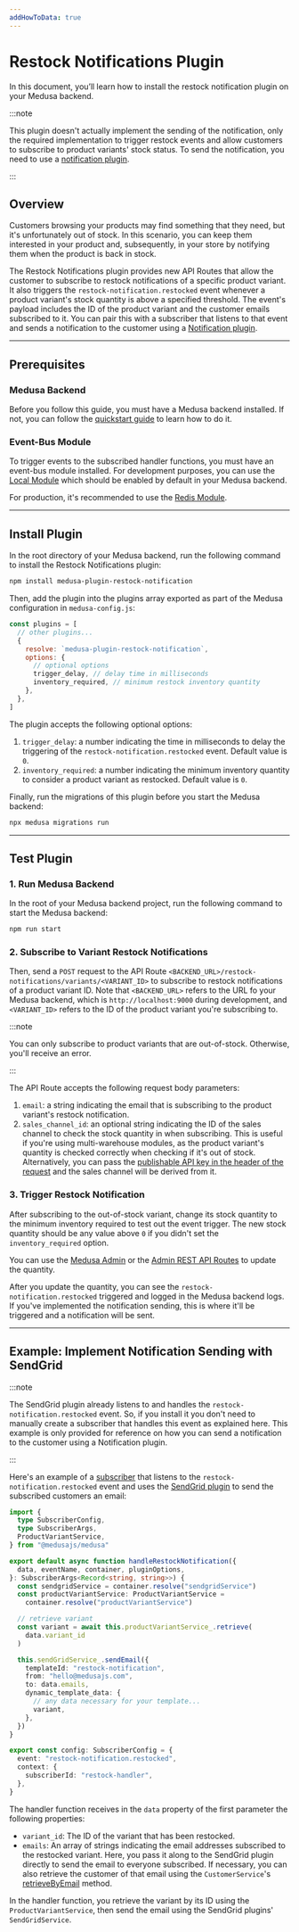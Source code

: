 ```yaml
---
addHowToData: true
---
```


# Restock Notifications Plugin

In this document, you’ll learn how to install the restock notification plugin on your Medusa backend.

:::note

This plugin doesn't actually implement the sending of the notification, only the required implementation to trigger restock events and allow customers to subscribe to product variants' stock status. To send the notification, you need to use a [notification plugin](../notifications/).

:::

## Overview

Customers browsing your products may find something that they need, but it's unfortunately out of stock. In this scenario, you can keep them interested in your product and, subsequently, in your store by notifying them when the product is back in stock.

The Restock Notifications plugin provides new API Routes that allow the customer to subscribe to restock notifications of a specific product variant. It also triggers the `restock-notification.restocked` event whenever a product variant's stock quantity is above a specified threshold. The event's payload includes the ID of the product variant and the customer emails subscribed to it. You can pair this with a subscriber that listens to that event and sends a notification to the customer using a [Notification plugin](../notifications/).

---

## Prerequisites

### Medusa Backend

Before you follow this guide, you must have a Medusa backend installed. If not, you can follow the [quickstart guide](../../create-medusa-app.mdx) to learn how to do it.

### Event-Bus Module

To trigger events to the subscribed handler functions, you must have an event-bus module installed. For development purposes, you can use the [Local Module](../../development/events/modules/local.md)  which should be enabled by default in your Medusa backend.

For production, it's recommended to use the [Redis Module](../../development/events/modules/redis.md).

---

## Install Plugin

In the root directory of your Medusa backend, run the following command to install the Restock Notifications plugin:

```bash npm2yarn
npm install medusa-plugin-restock-notification
```

Then, add the plugin into the plugins array exported as part of the Medusa configuration in `medusa-config.js`:

```js title="medusa-config.js"
const plugins = [
  // other plugins...
  {
    resolve: `medusa-plugin-restock-notification`,
    options: {
      // optional options
      trigger_delay, // delay time in milliseconds
      inventory_required, // minimum restock inventory quantity
    },
  },
]
```

The plugin accepts the following optional options:

1. `trigger_delay`: a number indicating the time in milliseconds to delay the triggering of the `restock-notification.restocked` event. Default value is `0`.
2. `inventory_required`: a number indicating the minimum inventory quantity to consider a product variant as restocked. Default value is `0`.

Finally, run the migrations of this plugin before you start the Medusa backend:

```bash
npx medusa migrations run
```

---

## Test Plugin

### 1. Run Medusa Backend

In the root of your Medusa backend project, run the following command to start the Medusa backend:

```bash npm2yarn
npm run start
```

### 2. Subscribe to Variant Restock Notifications

Then, send a `POST` request to the API Route `<BACKEND_URL>/restock-notifications/variants/<VARIANT_ID>` to subscribe to restock notifications of a product variant ID. Note that `<BACKEND_URL>` refers to the URL fo your Medusa backend, which is `http://localhost:9000` during development, and `<VARIANT_ID>` refers to the ID of the product variant you're subscribing to.

:::note

You can only subscribe to product variants that are out-of-stock. Otherwise, you'll receive an error.

:::

The API Route accepts the following request body parameters:

1. `email`: a string indicating the email that is subscribing to the product variant's restock notification.
2. `sales_channel_id`: an optional string indicating the ID of the sales channel to check the stock quantity in when subscribing. This is useful if you're using multi-warehouse modules, as the product variant's quantity is checked correctly when checking if it's out of stock. Alternatively, you can pass the [publishable API key in the header of the request](../../development/publishable-api-keys/storefront/use-in-requests.md) and the sales channel will be derived from it.

### 3. Trigger Restock Notification

After subscribing to the out-of-stock variant, change its stock quantity to the minimum inventory required to test out the event trigger. The new stock quantity should be any value above `0` if you didn't set the `inventory_required` option.

You can use the [Medusa Admin](../../user-guide/products/manage.mdx#manage-product-variants) or the [Admin REST API Routes](https://docs.medusajs.com/api/admin#products_postproductsproductvariantsvariant) to update the quantity.

After you update the quantity, you can see the `restock-notification.restocked` triggered and logged in the Medusa backend logs. If you've implemented the notification sending, this is where it'll be triggered and a notification will be sent.

---

## Example: Implement Notification Sending with SendGrid

:::note

The SendGrid plugin already listens to and handles the `restock-notification.restocked` event. So, if you install it you don't need to manually create a subscriber that handles this event as explained here. This example is only provided for reference on how you can send a notification to the customer using a Notification plugin.

:::

Here's an example of a [subscriber](../../development/events/subscribers.mdx) that listens to the `restock-notification.restocked` event and uses the [SendGrid plugin](../notifications/sendgrid.mdx) to send the subscribed customers an email:

```ts title="src/subscribers/restock-notification.ts"
import { 
  type SubscriberConfig, 
  type SubscriberArgs,
  ProductVariantService,
} from "@medusajs/medusa"

export default async function handleRestockNotification({ 
  data, eventName, container, pluginOptions, 
}: SubscriberArgs<Record<string, string>>) {
  const sendgridService = container.resolve("sendgridService")
  const productVariantService: ProductVariantService = 
    container.resolve("productVariantService")

  // retrieve variant
  const variant = await this.productVariantService_.retrieve(
    data.variant_id
  )

  this.sendGridService_.sendEmail({
    templateId: "restock-notification",
    from: "hello@medusajs.com",
    to: data.emails,
    dynamic_template_data: {
      // any data necessary for your template...
      variant,
    },
  })
}

export const config: SubscriberConfig = {
  event: "restock-notification.restocked",
  context: {
    subscriberId: "restock-handler",
  },
}
```

The handler function receives in the `data` property of the first parameter the following properties:

- `variant_id`: The ID of the variant that has been restocked.
- `emails`: An array of strings indicating the email addresses subscribed to the restocked variant. Here, you pass it along to the SendGrid plugin directly to send the email to everyone subscribed. If necessary, you can also retrieve the customer of that email using the `CustomerService`'s [retrieveByEmail](../../references/services/classes/services.CustomerService.mdx#retrievebyemail) method.

In the handler function, you retrieve the variant by its ID using the `ProductVariantService`, then send the email using the SendGrid plugins' `SendGridService`.
